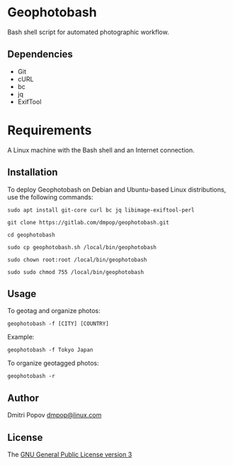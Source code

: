 # Geophotobash

Bash shell script for automated photographic workflow.

## Dependencies

- Git
- cURL
- bc
- jq
- ExifTool

# Requirements

A Linux machine with the Bash shell and an Internet connection.

## Installation

To deploy Geophotobash on Debian and Ubuntu-based Linux distributions, use the following commands:

`sudo apt install git-core curl bc jq libimage-exiftool-perl`

`git clone https://gitlab.com/dmpop/geophotobash.git`

`cd geophotobash`

`sudo cp geophotobash.sh /local/bin/geophotobash`

`sudo chown root:root /local/bin/geophotobash`

`sudo sudo chmod 755 /local/bin/geophotobash`

## Usage

To geotag and organize photos:

`geophotobash -f [CITY] [COUNTRY]`

Example:

`geophotobash -f Tokyo Japan`

To organize geotagged photos:

`geophotobash -r`

## Author

Dmitri Popov [dmpop@linux.com](mailto:dmpop@linux.com)

## License

The [GNU General Public License version 3](http://www.gnu.org/licenses/gpl-3.0.en.html)
 

